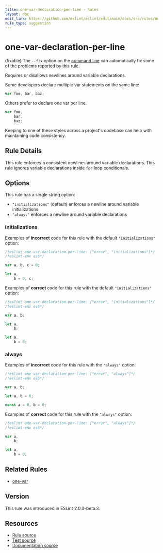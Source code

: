 ```yaml
---
title: one-var-declaration-per-line - Rules
layout: doc
edit_link: https://github.com/eslint/eslint/edit/main/docs/src/rules/one-var-declaration-per-line.md
rule_type: suggestion
---
```

<!-- Note: No pull requests accepted for this file. See README.md in the root directory for details. -->

# one-var-declaration-per-line

(fixable) The `--fix` option on the [command line](../user-guide/command-line-interface#fixing-problems) can automatically fix some of the problems reported by this rule.

Requires or disallows newlines around variable declarations.

Some developers declare multiple var statements on the same line:

```js
var foo, bar, baz;
```

Others prefer to declare one var per line.

```js
var foo,
    bar,
    baz;
```

Keeping to one of these styles across a project's codebase can help with maintaining code consistency.

## Rule Details

This rule enforces a consistent newlines around variable declarations. This rule ignores variable declarations inside `for` loop conditionals.

## Options

This rule has a single string option:

* `"initializations"` (default) enforces a newline around variable initializations
* `"always"` enforces a newline around variable declarations

### initializations

Examples of **incorrect** code for this rule with the default `"initializations"` option:

```js
/*eslint one-var-declaration-per-line: ["error", "initializations"]*/
/*eslint-env es6*/

var a, b, c = 0;

let a,
    b = 0, c;
```

Examples of **correct** code for this rule with the default `"initializations"` option:

```js
/*eslint one-var-declaration-per-line: ["error", "initializations"]*/
/*eslint-env es6*/

var a, b;

let a,
    b;

let a,
    b = 0;
```

### always

Examples of **incorrect** code for this rule with the `"always"` option:

```js
/*eslint one-var-declaration-per-line: ["error", "always"]*/
/*eslint-env es6*/

var a, b;

let a, b = 0;

const a = 0, b = 0;
```

Examples of **correct** code for this rule with the `"always"` option:

```js
/*eslint one-var-declaration-per-line: ["error", "always"]*/
/*eslint-env es6*/

var a,
    b;

let a,
    b = 0;
```

## Related Rules

* [one-var](one-var)

## Version

This rule was introduced in ESLint 2.0.0-beta.3.

## Resources

* [Rule source](https://github.com/eslint/eslint/tree/HEAD/lib/rules/one-var-declaration-per-line.js)
* [Test source](https://github.com/eslint/eslint/tree/HEAD/tests/lib/rules/one-var-declaration-per-line.js)
* [Documentation source](https://github.com/eslint/eslint/tree/HEAD/docs/src/rules/one-var-declaration-per-line.md)
